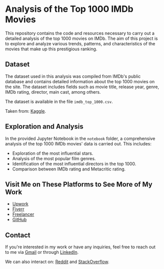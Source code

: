 # Analysis of the Top 1000 IMDb Movies

This repository contains the code and resources necessary to carry out a detailed analysis of the top 1000 movies on IMDb. The aim of this project is to explore and analyze various trends, patterns, and characteristics of the movies that make up this prestigious ranking.

## Dataset

The dataset used in this analysis was compiled from IMDb's public database and contains detailed information about the top 1000 movies on the site. The dataset includes fields such as movie title, release year, genre, IMDb rating, director, main cast, among others.

The dataset is available in the file `imdb_top_1000.csv`.

Taken from: [Kaggle](https://www.kaggle.com/datasets/harshitshankhdhar/imdb-dataset-of-top-1000-movies-and-tv-shows/data).

## Exploration and Analysis

In the provided Jupyter Notebook in the `notebook` folder, a comprehensive analysis of the top 1000 IMDb movies' data is carried out. This includes:

- Exploration of the most influential stars.
- Analysis of the most popular film genres.
- Identification of the most influential directors in the top 1000.
- Comparison between IMDb rating and Metacritic rating.

## Visit Me on These Platforms to See More of My Work

- [Upwork](https://www.upwork.com/workwith/juanjosee)
- [Fiverr](https://www.fiverr.com/juanjechav?public_mode=true)
- [Freelancer](https://www.freelancer.com/u/JuanJEchav?sb=t)
- [GitHub](https://github.com/JuanAraque11)

## Contact

If you're interested in my work or have any inquiries, feel free to reach out to me via [Gmail](mailto:jechavarriaa@unal.edu.co) or through [LinkedIn](https://www.linkedin.com/in/juan-jose-echavarria-araque-a92286296?lipi=urn%3Ali%3Apage%3Ad_flagship3_profile_view_base_contact_details%3BN9njGT2wSqSVssRkJVAMYQ%3D%3D).

We can also interact on:
[Reddit](https://www.reddit.com/user/JuanAraque/?utm_source=share&utm_medium=web3x&utm_name=web3xcss&utm_term=1&utm_content=share_button) and
[StackOverflow](https://stackoverflow.com/users/23627062/juan-jose-echavarria-araque).
